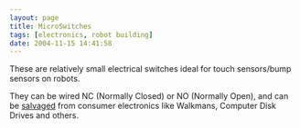 ```yaml
---
layout: page
title: MicroSwitches
tags: [electronics, robot building]
date: 2004-11-15 14:41:58
---
```

These are relatively small electrical switches ideal for touch sensors/bump sensors on robots.

They can be wired NC (Normally Closed) or NO (Normally Open), and can be [salvaged](/wiki/salvage_tips.html "Tips on pulling stuff apart to build robots. How, where and what.") from consumer electronics like Walkmans, Computer Disk Drives and others.
